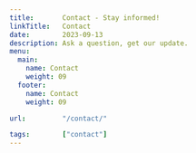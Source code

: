 ```yaml
---
title:       Contact - Stay informed!
linkTitle:   Contact
date:        2023-09-13
description: Ask a question, get our update.
menu:
  main:
    name: Contact
    weight: 09
  footer:
    name: Contact
    weight: 09

url:         "/contact/"

tags:        ["contact"]
---
```


<div>
<script charset="utf-8" type="text/javascript" src="//js.hsforms.net/forms/embed/v2.js"></script>
<script>
  hbspt.forms.create({
    region: "na1",
    portalId: "8736067",
    formId: "78f5d62a-a6a9-4502-8ccf-b4ee4e490fb7"
  });
</script>
</div>
